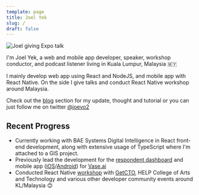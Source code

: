 ```yaml
---
template: page
title: Joel Yek
slug: /
draft: false
---
```

![Joel giving Expo talk](/media/18839699_1147547678725323_7972906241950516554_o.jpg "Joel giving Expo talk")

I'm Joel Yek, a web and mobile app developer, speaker, workshop conductor, and podcast listener living in Kuala Lumpur, Malaysia 🇲🇾

I mainly develop web app using React and NodeJS, and mobile app with React Native. On the side I give talks and conduct React Native workshop around Malaysia.

Check out the [blog](https://joevo2.com/blog) section for my update, thought and tutorial or you can just follow me on twitter [@joevo2](https://twitter.com/joevo2)

## Recent Progress

* Currently working with BAE Systems Digital Intelligence in React front-end development, along with extensive usage of TypeScript where I'm attached to a GIS project.
* Previously lead the development for the [respondent dashboard](https://getvase.com) and mobile app ([iOS](https://apps.apple.com/my/app/vase-surveys/id1342109487)/[Android](https://play.google.com/store/apps/details?id=ai.vase.jaguar&hl=en)) for [Vase.ai](https://vase.ai)
* Conducted React Native [workshop](https://github.com/joevo2/johor-spending-tracking) with [GetCTO](https://getctoreactnative.peatix.com/?lang=en-my), HELP College of Arts and Technology and various other developer community events around KL/Malaysia 😊
